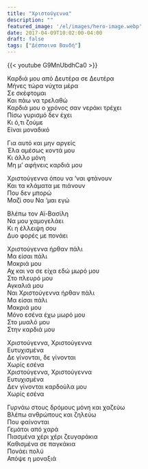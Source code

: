 ```yaml
---
title: "Χριστούγεννα"
description: ""
featured_image: '/el/images/hero-image.webp'
date: 2017-04-09T10:02:00-04:00
draft: false
tags: ["Δέσποινα Βανδή"]
---
```


{{< youtube G9MnUbdhCa0 >}}

Καρδιά μου από Δευτέρα σε Δευτέρα  
Μήνες τώρα νύχτα μέρα  
Σε σκέφτομαι  
Και πάω να τρελαθώ  
Καρδιά μου ο χρόνος σαν νεράκι τρέχει  
Πίσω γυρισμό δεν έχει  
Κι ό,τι ζούμε  
Είναι μοναδικό

Για αυτό και μην αργείς  
Έλα αμέσως κοντά μου  
Κι άλλο μόνη  
Μη μ’ αφήνεις καρδιά μου

Χριστούγεννα όπου να ‘ναι φτάνουν  
Και τα κλάματα με πιάνουν  
Που δεν μπορώ  
Μαζί σου Να ‘μαι εγώ

Βλέπω τον Αϊ-Βασίλη  
Να μου χαμογελάει  
Κι η έλλειψη σου  
Δυο φορές με πονάει

Χριστούγεννα ήρθαν πάλι  
Μα είσαι πάλι  
Μακριά μου  
Αχ και να σε είχα εδώ μωρό μου  
Στο πλευρό μου  
Αγκαλιά μου  
Ναι Χριστούγεννα ήρθαν πάλι  
Μα είσαι πάλι  
Μακριά μου  
Μόνο εσένα έχω μωρό μου  
Στο μυαλό μου  
Στην καρδιά μου

Xριστούγεννα, Χριστούγεννα  
Ευτυχισμένα  
Δε γίνονται, δε γίνονται  
Χωρίς εσένα  
Χριστούγεννα, Χριστούγεννα  
Ευτυχισμένα  
Δεν γίνονται καρδούλα μου  
Χωρίς εσένα

Γυρνάω στους δρόμους μόνη και χαζεύω  
Βλέπω ανθρώπους και ζηλεύω  
Που φαίνονται  
Γεμάτοι από χαρά  
Πιασμένα χέρι χέρι ζευγαράκια  
Καθισμένα σε παγκάκια  
Πονάει πολύ  
Απόψε η μοναξιά
